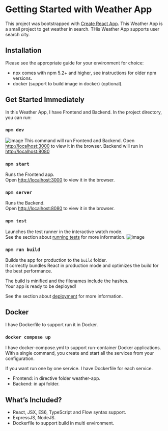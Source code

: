 # Getting Started with Weather App

This project was bootstrapped with [Create React App](https://github.com/facebook/create-react-app).
This Weather App is a small project to get weather in search.
THis Weather App supports user search city.

## Installation

Please see the appropriate guide for your environment for choice:
  - npx comes with npm 5.2+ and higher, see instructions for older npm versions.
  - docker (support to build image in docker) (optional).

## Get Started Immediately

In this Weather App, I have Frontend and Backend.
In the project directory, you can run:

### `npm dev`

![image](https://user-images.githubusercontent.com/12287251/136879992-dc562b6f-24d7-4a3a-88f0-36c0a63448c5.png)
This command will run Frontend and Backend.
Open [http://localhost:3000](http://localhost:3000) to view it in the browser.
Backend will run in  [http://localhost:8080](http://localhost:8080)

### `npm start`

Runs the Frontend app.\
Open [http://localhost:3000](http://localhost:3000) to view it in the browser.

### `npm server`

Runs the Backend.\
Open [http://localhost:8080](http://localhost:8080) to view it in the browser.

### `npm test`

Launches the test runner in the interactive watch mode.\
See the section about [running tests](https://facebook.github.io/create-react-app/docs/running-tests) for more information.
![image](https://user-images.githubusercontent.com/12287251/136881398-d912fe8d-4252-4122-999b-c1c560f41fa2.png)

### `npm run build`

Builds the app for production to the `build` folder.\
It correctly bundles React in production mode and optimizes the build for the best performance.

The build is minified and the filenames include the hashes.\
Your app is ready to be deployed!

See the section about [deployment](https://facebook.github.io/create-react-app/docs/deployment) for more information.

## Docker
I have Dockerfile to support run it in Docker.

### `docker compose up`
I have docker-compose.yml to support run-container Docker applications.
With a single command, you create and start all the services from your configuration.

If you want run one by one service. I have Dockerfile for each service.
- Frontend: in directive folder weather-app.
- Backend: in api folder.
  

## What’s Included?

- React, JSX, ES6, TypeScript and Flow syntax support.
- ExpressJS, NodeJS.
- Dockerfile to support build in multi environment.

